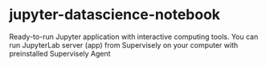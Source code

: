 # jupyter-datascience-notebook
Ready-to-run Jupyter application with interactive computing tools. You can run JupyterLab server (app) from Supervisely on your computer with preinstalled Supervisely Agent
